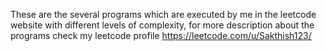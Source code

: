 These are the several programs which are executed by me in the leetcode website with different levels of complexity, for more description about the programs check my
leetcode profile https://leetcode.com/u/Sakthish123/

